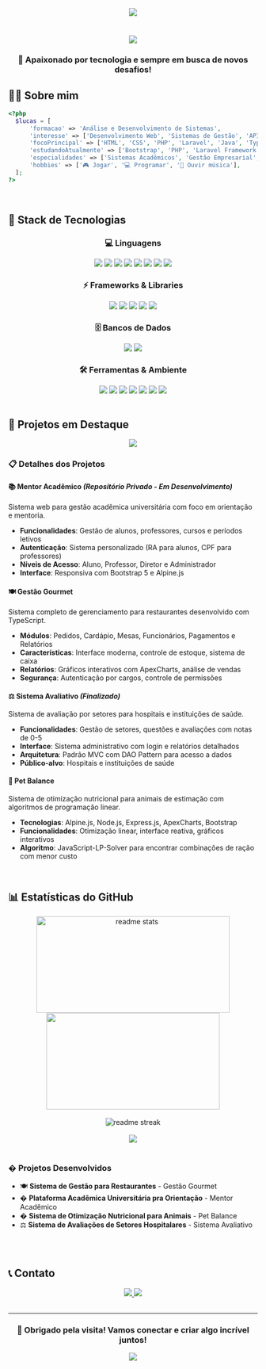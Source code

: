 <div align="center">
  <img src="https://visitor-badge.laobi.icu/badge?page_id=lfsiqueiras.lfsiqueiras&"  />
</div>

<h1 align="center">
  <img src="https://readme-typing-svg.herokuapp.com/?font=Righteous&size=35&center=true&vCenter=true&width=500&height=70&duration=4000&lines=Olá!+👋+Eu+sou+Lucas!;Sempre+aprendendo+🚀;" />

<h3 align="center">🚀 Apaixonado por tecnologia e sempre em busca de novos desafios!</h3>

## 🙋‍♂️ **Sobre mim**

```php
<?php
  $lucas = [
      'formacao' => 'Análise e Desenvolvimento de Sistemas',
      'interesse' => ['Desenvolvimento Web', 'Sistemas de Gestão', 'APIs RESTful'],
      'focoPrincipal' => ['HTML', 'CSS', 'PHP', 'Laravel', 'Java', 'TypeScript'],
      'estudandoAtualmente' => ['Bootstrap', 'PHP', 'Laravel Framework', 'Express.js'],
      'especialidades' => ['Sistemas Acadêmicos', 'Gestão Empresarial', 'Sistemas Hospitalares'],
      'hobbies' => ['🎮 Jogar', '💻 Programar', '🎵 Ouvir música'],
  ];
?>
```

<br/>

## 🔧 **Stack de Tecnologias**

<div align="center">

### 💻 **Linguagens**

<img src="https://img.shields.io/badge/HTML5-E34F26?style=for-the-badge&logo=html5&logoColor=white" />
<img src="https://img.shields.io/badge/CSS3-1572B6?style=for-the-badge&logo=css3&logoColor=white" />
<img src="https://img.shields.io/badge/PHP-777BB4?style=for-the-badge&logo=php&logoColor=white" />
<img src="https://img.shields.io/badge/JavaScript-F7DF1E?style=for-the-badge&logo=javascript&logoColor=black" />
<img src="https://img.shields.io/badge/TypeScript-007ACC?style=for-the-badge&logo=typescript&logoColor=white" />
<img src="https://img.shields.io/badge/Java-ED8B00?style=for-the-badge&logo=openjdk&logoColor=white" />
<img src="https://img.shields.io/badge/C++-00599C?style=for-the-badge&logo=c%2B%2B&logoColor=white" />
<img src="https://img.shields.io/badge/C%23-239120?style=for-the-badge&logo=c-sharp&logoColor=white" />

### ⚡ **Frameworks & Libraries**

<img src="https://img.shields.io/badge/Laravel-FF2D20?style=for-the-badge&logo=laravel&logoColor=white" />
<img src="https://img.shields.io/badge/Express.js-000000?style=for-the-badge&logo=express&logoColor=white" />
<img src="https://img.shields.io/badge/JSP-FF6600?style=for-the-badge&logo=java&logoColor=white" />
<img src="https://img.shields.io/badge/Bootstrap-563D7C?style=for-the-badge&logo=bootstrap&logoColor=white" />
<img src="https://img.shields.io/badge/Blade-FF2D20?style=for-the-badge&logo=laravel&logoColor=white" />

### 🗄️ **Bancos de Dados**

<img src="https://img.shields.io/badge/MySQL-00000F?style=for-the-badge&logo=mysql&logoColor=white" />
<img src="https://img.shields.io/badge/PostgreSQL-316192?style=for-the-badge&logo=postgresql&logoColor=white" />

### 🛠️ **Ferramentas & Ambiente**

<img src="https://img.shields.io/badge/Visual_Studio_Code-0078D4?style=for-the-badge&logo=visual%20studio%20code&logoColor=white" />
<img src="https://img.shields.io/badge/NetBeans-1B6AC6?style=for-the-badge&logo=apache%20netbeans%20ide&logoColor=white" />
<img src="https://img.shields.io/badge/Apache%20Tomcat-F8DC75?style=for-the-badge&logo=apache-tomcat&logoColor=black" />
<img src="https://img.shields.io/badge/GIT-E44C30?style=for-the-badge&logo=git&logoColor=white" />
<img src="https://img.shields.io/badge/GitHub-100000?style=for-the-badge&logo=github&logoColor=white" />
<img src="https://img.shields.io/badge/npm-CB3837?style=for-the-badge&logo=npm&logoColor=white" />
<img src="https://img.shields.io/badge/Composer-885630?style=for-the-badge&logo=composer&logoColor=white" />

</div>

<br/>

## 📂 **Projetos em Destaque**

<div align="center">

<a href="https://github.com/lfsiqueiras/Gestao_Gourmet">
  <img align="center" src="https://github-readme-stats.vercel.app/api/pin/?username=lfsiqueiras&repo=Gestao_Gourmet&theme=dark&border_color=61dafb&border_radius=10" />
</a>

</div>

### 📋 **Detalhes dos Projetos**

#### 📚 **Mentor Acadêmico** _(Repositório Privado - Em Desenvolvimento)_

Sistema web para gestão acadêmica universitária com foco em orientação e mentoria.

- **Funcionalidades**: Gestão de alunos, professores, cursos e períodos letivos
- **Autenticação**: Sistema personalizado (RA para alunos, CPF para professores)
- **Níveis de Acesso**: Aluno, Professor, Diretor e Administrador
- **Interface**: Responsiva com Bootstrap 5 e Alpine.js

#### 🍽️ **Gestão Gourmet**

Sistema completo de gerenciamento para restaurantes desenvolvido com TypeScript.

- **Módulos**: Pedidos, Cardápio, Mesas, Funcionários, Pagamentos e Relatórios
- **Características**: Interface moderna, controle de estoque, sistema de caixa
- **Relatórios**: Gráficos interativos com ApexCharts, análise de vendas
- **Segurança**: Autenticação por cargos, controle de permissões

#### ⚖️ **Sistema Avaliativo** _(Finalizado)_

Sistema de avaliação por setores para hospitais e instituições de saúde.

- **Funcionalidades**: Gestão de setores, questões e avaliações com notas de 0-5
- **Interface**: Sistema administrativo com login e relatórios detalhados
- **Arquitetura**: Padrão MVC com DAO Pattern para acesso a dados
- **Público-alvo**: Hospitais e instituições de saúde

#### 🐾 **Pet Balance**

Sistema de otimização nutricional para animais de estimação com algoritmos de programação linear.

- **Tecnologias**: Alpine.js, Node.js, Express.js, ApexCharts, Bootstrap
- **Funcionalidades**: Otimização linear, interface reativa, gráficos interativos
- **Algoritmo**: JavaScript-LP-Solver para encontrar combinações de ração com menor custo

<br/>

## 📊 **Estatísticas do GitHub**

<div align="center">
  <img width="390" height="195" src="https://github-readme-stats.vercel.app/api?username=lfsiqueiras&show_icons=true&theme=dark&border_color=61dafb&border_radius=10" alt="readme stats" />
  <img width="350" height="195" src="https://github-readme-stats.vercel.app/api/top-langs/?username=lfsiqueiras&layout=compact&theme=dark&border_color=61dafb&border_radius=10" />
</div>

<br/>

<div align="center">
  <img src="https://github-readme-streak-stats.herokuapp.com/?user=lfsiqueiras&theme=dark&border_radius=10&border=61dafb" alt="readme streak" />
</div>

<br/>

<div align="center">
  <img src="https://github-readme-activity-graph.vercel.app/graph?username=lfsiqueiras&theme=github-compact&bg_color=0d1117&border=61dafb&line=61dafb&point=ffffff" />
</div>

<br/>

### � **Projetos Desenvolvidos**

- 🍽️ **Sistema de Gestão para Restaurantes** - Gestão Gourmet
- � **Plataforma Acadêmica Universitária pra Orientação** - Mentor Acadêmico
- � **Sistema de Otimização Nutricional para Animais** - Pet Balance
- ⚖️ **Sistema de Avaliações de Setores Hospitalares** - Sistema Avaliativo

<br/>

<br/>

## 📞 **Contato**

<div align="center">

<a href="https://www.linkedin.com/in/lfsiqueira" target="_blank">
  <img src="https://img.shields.io/badge/LinkedIn-0077B5?style=for-the-badge&logo=linkedin&logoColor=white" />
</a>

<a href="mailto:lucasfelipeourisp@gmail.com">
  <img src="https://img.shields.io/badge/Gmail-D14836?style=for-the-badge&logo=gmail&logoColor=white" />
</a>

</div>

<br/>

---

<div align="center">
  <h3>💙 Obrigado pela visita! Vamos conectar e criar algo incrível juntos!</h3>
  
  <img src="https://raw.githubusercontent.com/Trilokia/Trilokia/379277808c61ef204768a61bbc5d25bc7798ccf1/bottom_header.svg" />
</div>
